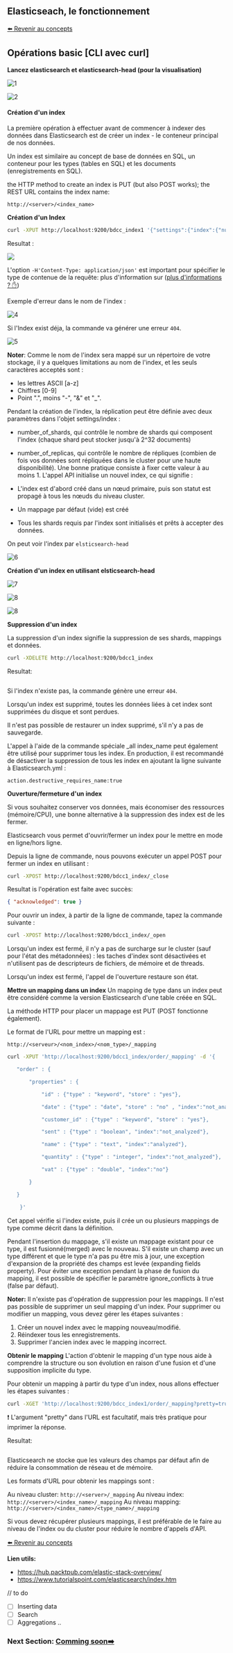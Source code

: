 ## Elasticseach, le fonctionnement

[:arrow_left: Revenir au concepts](./README.md)

## Opérations basic [CLI avec curl]

**Lancez elasticsearch et elasticsearch-head (pour la visualisation)**

![1](./screeshots/operations/1.JPG)

![2](./screeshots/operations/2.JPG)

#### Création d'un index

La première opération à effectuer avant de commencer à indexer des données dans Elasticsearch est de créer un index - le conteneur principal de nos données.

Un index est similaire au concept de base de données en SQL, un conteneur pour les types (tables en SQL) et les documents (enregistrements en SQL).

the HTTP method to create an index is PUT (but also POST works); the REST URL contains the index name:

`http://<server>/<index_name>`

**Création d'un Index**

```bash
curl -XPUT http://localhost:9200/bdcc_index1 '{"settings":{"index":{"number_of_shards" : 2,"number_of_replicas" : 1}}}' -H'Content-Type: application/json'

```

Resultat :

![](./screeshots/operations/3.JPG)

L'option `-H'Content-Type: application/json'` est important pour spécifier le type de contenue de la requête: plus d'information sur ([plus d'informations ? :hand:](https://www.elastic.co/blog/strict-content-type-checking-for-elasticsearch-rest-requests))

Exemple d'erreur dans le nom de l'index :

![4](./screeshots/operations/4.JPG)

Si l'Index exist déja, la commande va générer une erreur `404`.

![5](./screeshots/operations/5.JPG)

**Noter**: Comme le nom de l'index sera mappé sur un répertoire de votre stockage, il y a quelques limitations au nom de l'index, et les seuls caractères acceptés sont :

- les lettres ASCII [a-z]
- Chiffres [0-9]
- Point ".", moins "-", "&" et "\_".

Pendant la création de l'index, la réplication peut être définie avec deux paramètres dans l'objet settings/index :

- number_of_shards, qui contrôle le nombre de shards qui composent l'index (chaque shard peut stocker jusqu'à 2^32 documents)
- number_of_replicas, qui contrôle le nombre de répliques (combien de fois vos données sont répliquées dans le cluster pour une haute disponibilité). Une bonne pratique consiste à fixer cette valeur à au moins 1.
  L'appel API initialise un nouvel index, ce qui signifie :

- L'index est d'abord créé dans un nœud primaire, puis son statut est propagé à tous les nœuds du niveau cluster.
- Un mappage par défaut (vide) est créé
- Tous les shards requis par l'index sont initialisés et prêts à accepter des données.

On peut voir l'index par `elsticsearch-head`

![6](./screeshots/operations/6.JPG)

**Création d'un index en utilisant elsticsearch-head**

![7](./screeshots/operations/7.JPG)

![8](./screeshots/operations/8.JPG)

![8](./screeshots/operations/9.JPG)

[//]: <> (This is a comment )
[comment]: <> (This is a comment )

**Suppression d'un index**

La suppression d'un index signifie la suppression de ses shards, mappings et données.

```bash
curl -XDELETE http://localhost:9200/bdcc1_index
```

Resultat:

![]()

Si l'index n'existe pas, la commande génère une erreur `404`.

Lorsqu'un index est supprimé, toutes les données liées à cet index sont supprimées du disque et sont perdues.

Il n'est pas possible de restaurer un index supprimé, s'il n'y a pas de sauvegarde.

L'appel à l'aide de la commande spéciale \_all index_name peut également être utilisé pour supprimer tous les index. En production, il est recommandé de désactiver la suppression de tous les index en ajoutant la ligne suivante à Elasticsearch.yml :

```properties
action.destructive_requires_name:true

```

**Ouverture/fermeture d'un index**

Si vous souhaitez conserver vos données, mais économiser des ressources (mémoire/CPU), une bonne alternative à la suppression des index est de les fermer.

Elasticsearch vous permet d'ouvrir/fermer un index pour le mettre en mode en ligne/hors ligne.

Depuis la ligne de commande, nous pouvons exécuter un appel POST pour fermer un index en utilisant :

```bash
curl -XPOST http://localhost:9200/bdcc1_index/_close
```

Resultat is l'opération est faite avec succès:

```json
{ "acknowledged": true }
```

Pour ouvrir un index, à partir de la ligne de commande, tapez la commande suivante :

```bash
curl -XPOST http://localhost:9200/bdcc1_index/_open
```

Lorsqu'un index est fermé, il n'y a pas de surcharge sur le cluster (sauf pour l'état des métadonnées) : les taches d'index sont désactivées et n'utilisent pas de descripteurs de fichiers, de mémoire et de threads.

Lorsqu'un index est fermé, l'appel de l'ouverture restaure son état.

**Mettre un mapping dans un index**
Un mapping de type dans un index peut être considéré comme la version Elasticsearch d'une table créée en SQL.

La méthode HTTP pour placer un mappage est PUT (POST fonctionne également).

Le format de l'URL pour mettre un mapping est :

`http://<serveur>/<nom_index>/<nom_type>/_mapping`

```bash
curl -XPUT 'http://localhost:9200/bdcc1_index/order/_mapping' -d '{

   "order" : {

       "properties" : {

           "id" : {"type" : "keyword", "store" : "yes"},

           "date" : {"type" : "date", "store" : "no" , "index":"not_analyzed"},

           "customer_id" : {"type" : "keyword", "store" : "yes"},

           "sent" : {"type" : "boolean", "index":"not_analyzed"},

           "name" : {"type" : "text", "index":"analyzed"},

           "quantity" : {"type" : "integer", "index":"not_analyzed"},

           "vat" : {"type" : "double", "index":"no"}

       }

   }

    }'

```

Cet appel vérifie si l'index existe, puis il crée un ou plusieurs mappings de type comme décrit dans la définition.

Pendant l'insertion du mappage, s'il existe un mappage existant pour ce type, il est fusionné(merged) avec le nouveau. S'il existe un champ avec un type différent et que le type n'a pas pu être mis à jour, une exception d'expansion de la propriété des champs est levée (expanding fields property). Pour éviter une exception pendant la phase de fusion du mapping, il est possible de spécifier le paramètre ignore_conflicts à true (false par défaut).

**Noter:**
Il n'existe pas d'opération de suppression pour les mappings. Il n'est pas possible de supprimer un seul mapping d'un index. Pour supprimer ou modifier un mapping, vous devez gérer les étapes suivantes :

1. Créer un nouvel index avec le mapping nouveau/modifié.
2. Réindexer tous les enregistrements.
3. Supprimer l'ancien index avec le mapping incorrect.

**Obtenir le mapping**
L'action d'obtenir le mapping d'un type nous aide à comprendre la structure ou son évolution en raison d'une fusion et d'une supposition implicite du type.

Pour obtenir un mapping à partir du type d'un index, nous allons effectuer les étapes suivantes :

```bash
curl -XGET 'http://localhost:9200/bdcc_index1/order/_mapping?pretty=true'

```

:exclamation: L'argument "pretty" dans l'URL est facultatif, mais très pratique pour imprimer la réponse.

Resultat:

![]()

Elasticsearch ne stocke que les valeurs des champs par défaut afin de réduire la consommation de réseau et de mémoire.

Les formats d'URL pour obtenir les mappings sont :

Au niveau cluster: `http://<server>/_mapping`
Au niveau index: `http://<server>/<index_name>/_mapping`
Au niveau mapping: `http://<server>/<index_name>/<type_name>/_mapping`

Si vous devez récupérer plusieurs mappings, il est préférable de le faire au niveau de l'index ou du cluster pour réduire le nombre d'appels d'API.

[:arrow_left: Revenir au concepts](./README.md)

**Lien utils:**

- https://hub.packtpub.com/elastic-stack-overview/
- https://www.tutorialspoint.com/elasticsearch/index.htm

// to do

- [ ] Inserting data
- [ ] Search
- [ ] Aggregations ..

### Next Section: [Comming soon:arrow_right:](./concepts.md)
